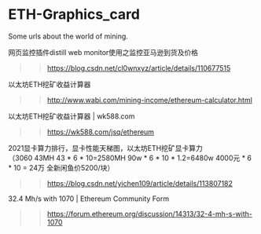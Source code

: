 # ETH-Graphics_card
Some urls about the world of mining.

网页监控插件distill web monitor使用之监控亚马逊到货及价格
>>https://blog.csdn.net/cl0wnxyz/article/details/110677515

以太坊ETH挖矿收益计算器
>>http://www.wabi.com/mining-income/ethereum-calculator.html

以太坊ETH挖矿收益计算器 | wk588.com
>>https://wk588.com/jsq/ethereum

2021显卡算力排行，显卡性能天梯图，以太坊ETH挖矿显卡算力  
（3060   43MH     43 * 6 * 10=2580MH        90w * 6 * 10 * 1.2=6480w     4000元 * 6 * 10 = 24万    全新闲鱼价5200/块）  
>>https://blog.csdn.net/yichen109/article/details/113807182

32.4 Mh/s with 1070 | Ethereum Community Form
>>https://forum.ethereum.org/discussion/14313/32-4-mh-s-with-1070
